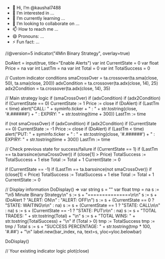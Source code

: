 - 👋 Hi, I’m @kaushal7488
- 👀 I’m interested in ...
- 🌱 I’m currently learning ...
- 💞️ I’m looking to collaborate on ...
- 📫 How to reach me ...
- 😄 Pronouns: ...
- ⚡ Fun fact: ...

<!---
kaushal7488/kaushal7488 is a ✨ special ✨ repository because its `README.md` (this file) appears on your GitHub profile.
You can click the Preview link to take a look at your changes.
--->
//@version=5
indicator("4Min Binary Strategy", overlay=true)

DoAlert = input(true, title="Enable Alerts")
var int CurrentState = 0
var float Price = na
var int LastTm = na
var int Total = 0
var int TotalSuccess = 0

// Custom indicator conditions
smaCrossOver = ta.crossover(ta.sma(close, 50), ta.sma(close, 200))
adxCondition = ta.crossover(ta.adx(close, 14), 25)
adx2Condition = ta.crossover(ta.adx(close, 14), 35)

// Main strategy logic
if (smaCrossOver)
    if (adxCondition)
        if (adx2Condition)
            if (CurrentState == 0)
                CurrentState := 1
                Price := close
                if (DoAlert)
                    if (LastTm < time)
                        alert("CALL: " + syminfo.ticker + " : " + str.tostring(close, '#.######') + " : EXPIRY: " + str.tostring(time + 300))
                LastTm := time

if (not smaCrossOver)
    if (adxCondition)
        if (adx2Condition)
            if (CurrentState == 0)
                CurrentState := -1
                Price := close
                if (DoAlert)
                    if (LastTm < time)
                        alert("PUT: " + syminfo.ticker + " : " + str.tostring(close, '#.######') + " : EXPIRY: " + str.tostring(time + 300))
                LastTm := time

// Check previous state for success/failure
if (CurrentState == 1)
    if (LastTm == ta.barssince(smaCrossOver))
        if (close[1] > Price)
            TotalSuccess := TotalSuccess + 1
        else
            Total := Total + 1
        CurrentState := 0

if (CurrentState == -1)
    if (LastTm == ta.barssince(not smaCrossOver))
        if (close[1] < Price)
            TotalSuccess := TotalSuccess + 1
        else
            Total := Total + 1
        CurrentState := 0

// Display information
DoDisplay() =>
    var string s = ""
    var float tmp = na
    s := "\n5 Minute Binary Strategy\n"
    s := s + "===============\n\n"
    s := s + (DoAlert ? "ALERT: ON\n" : "ALERT: OFF\n")
    s := s + (CurrentState == 0 ? "STATE: WAITING\n\n" : na)
    s := s + (CurrentState == 1 ? "STATE: CALL\n\n" : na)
    s := s + (CurrentState == -1 ? "STATE: PUT\n\n" : na)
    s := s + "TOTAL TRADES: " + str.tostring(Total) + "\n"
    s := s + "TOTAL WINS: " + str.tostring(TotalSuccess) + "\n"
    if (Total > 0)
        tmp := TotalSuccess
        tmp := tmp / Total
        s := s + "SUCCESS PERCENTAGE: " + str.tostring(tmp * 100, '#.##') + "\n"
    label.new(bar_index, na, text=s, yloc=yloc.belowbar)

DoDisplay()

// Your existing indicator logic
plot(close)
